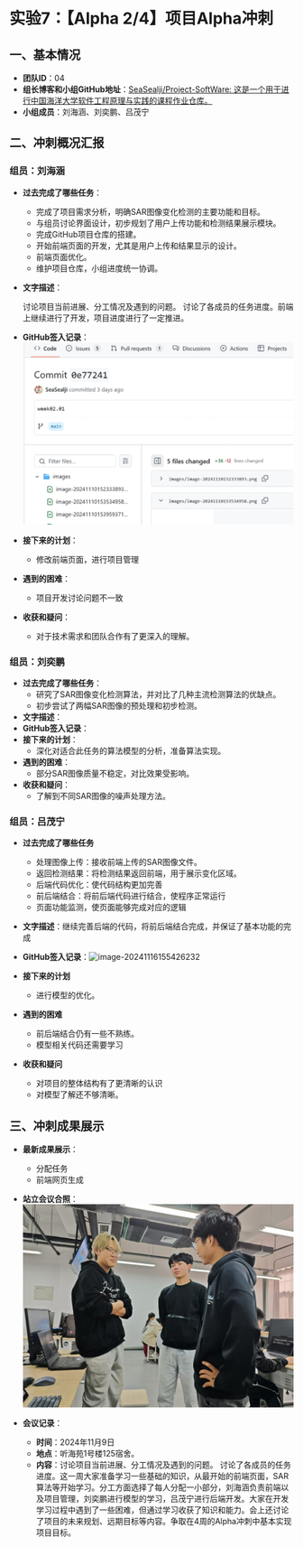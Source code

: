 # 实验7：【Alpha 2/4】项目Alpha冲刺

## 一、基本情况

- **团队ID**：04
- **组长博客和小组GitHub地址**：[SeaSealji/Project-SoftWare: 这是一个用于进行中国海洋大学软件工程原理与实践的课程作业仓库。](https://github.com/SeaSealji/Project-SoftWare)
- **小组成员**：刘海涵、刘奕鹏、吕茂宁

## 二、冲刺概况汇报

### 组员：刘海涵

- **过去完成了哪些任务**：

  - 完成了项目需求分析，明确SAR图像变化检测的主要功能和目标。
  - 与组员讨论界面设计，初步规划了用户上传功能和检测结果展示模块。
  - 完成GitHub项目仓库的搭建。
  - 开始前端页面的开发，尤其是用户上传和结果显示的设计。
  - 前端页面优化。
  - 维护项目仓库，小组进度统一协调。

- **文字描述**：

  讨论项目当前进展、分工情况及遇到的问题。 讨论了各成员的任务进度。前端上继续进行了开发，项目进度进行了一定推进。

- **GitHub签入记录**：
  ![alt text](../images/lhh-week02.jpg)

- **接下来的计划**：

  - 修改前端页面，进行项目管理

- **遇到的困难**：

  - 项目开发讨论问题不一致

- **收获和疑问**：

  - 对于技术需求和团队合作有了更深入的理解。

### 组员：刘奕鹏

- **过去完成了哪些任务**：
  - 研究了SAR图像变化检测算法，并对比了几种主流检测算法的优缺点。
  - 初步尝试了两幅SAR图像的预处理和初步检测。
- **文字描述**：
- **GitHub签入记录**：
- **接下来的计划**：
  - 深化对适合此任务的算法模型的分析，准备算法实现。
- **遇到的困难**：
  - 部分SAR图像质量不稳定，对比效果受影响。
- **收获和疑问**：
  - 了解到不同SAR图像的噪声处理方法。

### 组员：吕茂宁

- **过去完成了哪些任务**

  - 处理图像上传：接收前端上传的SAR图像文件。
  - 返回检测结果：将检测结果返回前端，用于展示变化区域。
  - 后端代码优化：使代码结构更加完善
  - 前后端结合：将前后端代码进行结合，使程序正常运行
  - 页面功能监测，使页面能够完成对应的逻辑

- **文字描述**：继续完善后端的代码，将前后端结合完成，并保证了基本功能的完成

- **GitHub签入记录**：![image-20241116155426232](C:\Users\85484\AppData\Roaming\Typora\typora-user-images\image-20241116155426232.png)

  


- **接下来的计划**

  - 进行模型的优化。

- **遇到的困难**

  - 前后端结合仍有一些不熟练。
  - 模型相关代码还需要学习

- **收获和疑问**
  - 对项目的整体结构有了更清晰的认识
  - 对模型了解还不够清晰。

## 三、冲刺成果展示

- **最新成果展示**：

  - 分配任务
  - 前端网页生成


- **站立会议合照**：
  ![alt text](../images/2-talk.jpg)
- **会议记录**：
  - **时间**：2024年11月9日
  - **地点**：听海苑1号楼125宿舍。
  - **内容**：讨论项目当前进展、分工情况及遇到的问题。 讨论了各成员的任务进度。这一周大家准备学习一些基础的知识，从最开始的前端页面，SAR算法等开始学习。分工方面选择了每人分配一小部分，刘海涵负责前端以及项目管理，刘奕鹏进行模型的学习，吕茂宁进行后端开发。大家在开发学习过程中遇到了一些困难，但通过学习收获了知识和能力。会上还讨论了项目的未来规划、远期目标等内容。争取在4周的Alpha冲刺中基本实现项目目标。
